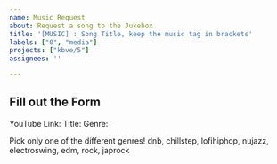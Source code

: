 ```yaml
---
name: Music Request
about: Request a song to the Jukebox
title: '[MUSIC] : Song Title, keep the music tag in brackets'
labels: ["0", "media"]
projects: ["kbve/5"]
assignees: ''

---
```


## **Fill out the Form**

YouTube Link:
Title:
Genre:

Pick only one of the different genres!
dnb, chillstep, lofihiphop, nujazz, electroswing, edm, rock, japrock
